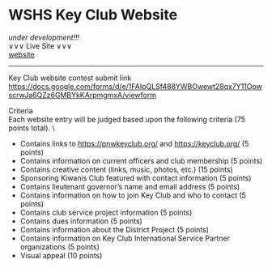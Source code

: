 # WSHS Key Club Website 

*under development!!!* \
∨∨∨ Live Site ∨∨∨ \
[website](https://chwrd.github.io/WSHS-Key-Club/)


---


Key Club website contest submit link \
https://docs.google.com/forms/d/e/1FAIpQLSf488YWBOwewt28qx7Y11OpwscrwJa6QZz6GMBYkKArpmgmxA/viewform

Criteria \
Each website entry will be judged based upon the following criteria (75 points total). \

- Contains links to https://pnwkeyclub.org/ and https://keyclub.org/ (5 points)
- Contains information on current officers and club membership (5 points)
- Contains creative content (links, music, photos, etc.) (15 points)
- Sponsoring Kiwanis Club featured with contact information (5 points)
- Contains lieutenant governor’s name and email address (5 points)
- Contains information on how to join Key Club and who to contact (5 points)
- Contains club service project information (5 points)
- Contains dues information (5 points)
- Contains information about the District Project (5 points)
- Contains information on Key Club International Service Partner organizations (5 points)
- Visual appeal (10 points)
